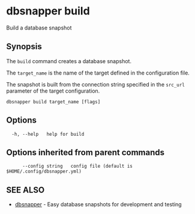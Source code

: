 # dbsnapper build

Build a database snapshot

## Synopsis

The `build` command creates a database snapshot.	

The `target_name` is the name of the target defined in the configuration file.

The snapshot is built from the connection string specified in the `src_url` parameter of the target configuration. 



```
dbsnapper build target_name [flags]
```

## Options

```
  -h, --help   help for build
```

## Options inherited from parent commands

```
      --config string   config file (default is $HOME/.config/dbsnapper.yml)
```

## SEE ALSO

* [dbsnapper](/cmd/dbsnapper/)	 - Easy database snapshots for development and testing

